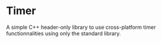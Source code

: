 # Timer
A simple C++ header-only library to use cross-platform timer functionnalities using only the standard library.
